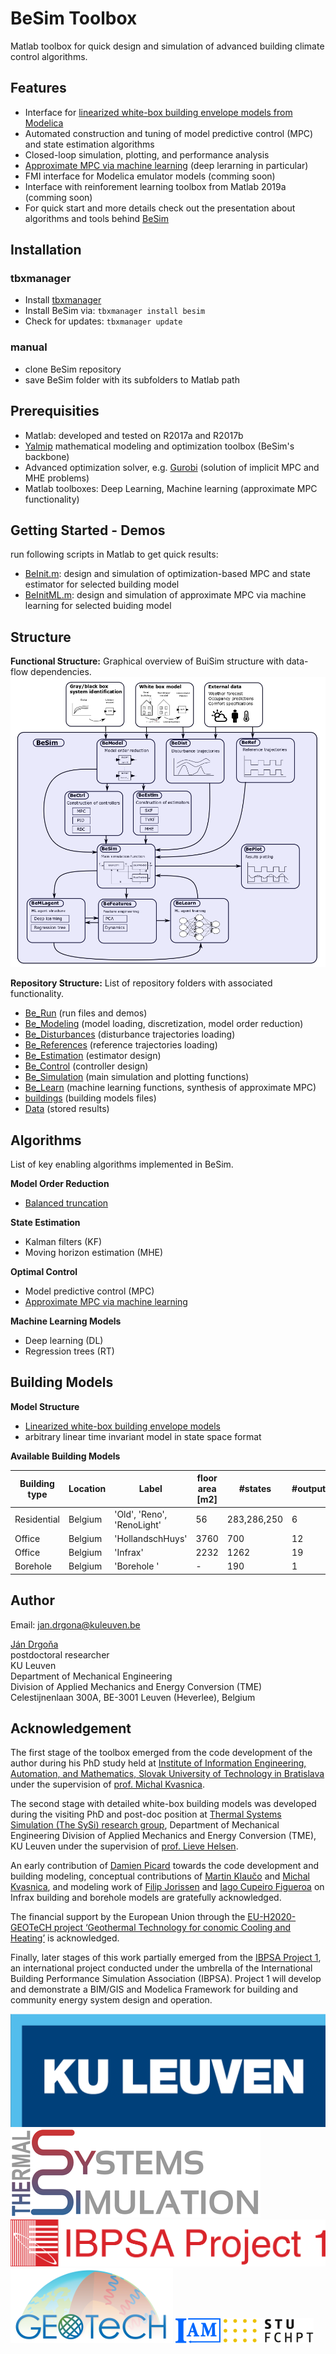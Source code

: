﻿# BeSim Toolbox
Matlab toolbox for quick design and simulation of advanced building climate control algorithms.

## Features
- Interface for [linearized white-box building envelope models from Modelica](http://www.ep.liu.se/ecp/article.asp?issue=118&article=005&volume=)
- Automated construction and tuning of model predictive control (MPC) and state estimation algorithms
- Closed-loop simulation, plotting, and performance analysis
- [Approximate MPC via machine learning](https://www.sciencedirect.com/science/article/pii/S0306261918302903) (deep lerarning in particular)
- FMI interface for Modelica emulator models (comming soon)
- Interface with reinforement learning toolbox from Matlab 2019a (comming soon)
- For quick start and more details check out the presentation about algorithms and tools behind [BeSim](https://www.researchgate.net/publication/328171184_Tools_and_Techniques_for_Advanced_Model_Predictive_Building_Control)

## Installation
### tbxmanager
- Install [tbxmanager](http://www.tbxmanager.com/) 
- Install BeSim via:  `tbxmanager install besim`
- Check for updates:  `tbxmanager update` 
### manual
- clone  BeSim repository 
- save BeSim folder with its subfolders to Matlab path  

## Prerequisities
- Matlab: developed and tested on R2017a and R2017b
- [Yalmip](https://yalmip.github.io/) mathematical modeling and optimization toolbox (BeSim's backbone)
- Advanced optimization solver, e.g. [Gurobi](http://www.gurobi.com/) (solution of implicit MPC and MHE problems)
- Matlab toolboxes: Deep Learning, Machine learning (approximate MPC functionality)

## Getting Started - Demos
run following scripts in Matlab to get quick results:
- [BeInit.m](https://github.com/drgona/BeSim/blob/master/Be_Run/BeInit.m): design and simulation of optimization-based MPC and state estimator for selected building model
- [BeInitML.m](https://github.com/drgona/BeSim/blob/master/Be_Run/BeInitML.m): design and simulation of approximate MPC via machine learning for selected buiding model

## Structure
**Functional Structure:** Graphical overview of BuiSim structure with data-flow dependencies.
![BuiSim structure](/Data/Page/BeSim_structure2.png)

**Repository Structure:**
List of repository folders with associated functionality.
- [Be_Run](https://github.com/drgona/BeSim/tree/master/Be_Run) (run files and demos)
- [Be_Modeling](https://github.com/drgona/BeSim/tree/master/Be_Modeling) (model loading, discretization, model order reduction)
- [Be_Disturbances](https://github.com/drgona/BeSim/tree/master/Be_Disturbances) (disturbance trajectories loading)
- [Be_References](https://github.com/drgona/BeSim/tree/master/Be_References) (reference trajectories loading)
- [Be_Estimation](https://github.com/drgona/BeSim/tree/master/Be_Estimation) (estimator design)
- [Be_Control](https://github.com/drgona/BeSim/tree/master/Be_Control) (controller design)
- [Be_Simulation](https://github.com/drgona/BeSim/tree/master/Be_Simulation) (main simulation and plotting functions)
- [Be_Learn](https://github.com/drgona/BeSim/tree/master/Be_Learn) (machine learning functions, synthesis of approximate MPC)
- [buildings](https://github.com/drgona/BeSim/tree/master/buildings) (building models files)
- [Data](https://github.com/drgona/BuiSim/tree/master/Data) (stored results)

## Algorithms 
List of key enabling algorithms implemented in BeSim.

**Model Order Reduction**
- [Balanced truncation](https://nl.mathworks.com/help/robust/ref/reduce.html)

**State Estimation**
- Kalman filters (KF)
- Moving horizon estimation (MHE)

**Optimal Control**
- Model predictive control (MPC)
- [Approximate MPC via machine learning](https://www.sciencedirect.com/science/article/pii/S0306261918302903)

**Machine Learning Models**
- Deep learning (DL)
- Regression trees (RT)

## Building Models

**Model Structure**
- [Linearized white-box building envelope models](http://www.ep.liu.se/ecp/article.asp?issue=118&article=005&volume=)
- arbitrary linear time invariant model in state space format

**Available Building Models**

Building type | Location      |  Label        | floor area [m2] | #states         | #outputs       | #inputs         | #disturbances
------------  | ------------- | ------------- | -------------   | -------------  | -------------   | -------------  | ------------- 
Residential   |  Belgium      | 'Old', 'Reno', 'RenoLight' | 56 | 283,286,250    | 6               | 6               | 44
Office        |  Belgium      | 'HollandschHuys' | 3760         | 700            | 12              | 20               | 289
Office        |  Belgium      | 'Infrax'         | 2232         | 1262           | 19              | 28               | 259
Borehole      |  Belgium      | 'Borehole '      | -            | 190            | 1               | 1                   | 0

## Author
Email: jan.drgona@kuleuven.be 

[Ján Drgoňa](https://www.kuleuven.be/wieiswie/en/person/00107194)  
postdoctoral researcher  
KU Leuven  
Department of Mechanical Engineering  
Division of Applied Mechanics and Energy Conversion (TME)  
Celestijnenlaan 300A, BE-3001 Leuven (Heverlee), Belgium  

## Acknowledgement

The first stage of the toolbox emerged from the code development of the author during his PhD study held at [Institute of Information Engineering, Automation, and Mathematics, Slovak University of Technology in Bratislava](https://www.uiam.sk/) under the supervision of [prof. Michal Kvasnica](https://www.uiam.sk/~kvasnica/).

The second stage with detailed white-box building models was developed during the visiting PhD and post-doc position at [Thermal Systems Simulation (The SySi) research group](https://www.mech.kuleuven.be/en/tme/research/thermal_systems), Department of Mechanical Engineering
Division of Applied Mechanics and Energy Conversion (TME), KU Leuven under the supervision of [prof. Lieve Helsen](https://www.kuleuven.be/wieiswie/en/person/00009689).

An early contribution of [Damien Picard](https://www.kuleuven.be/wieiswie/nl/person/00085306) towards the code development and building modeling, conceptual contributions of [Martin Klaučo](https://www.uiam.sk/~klauco/) and [Michal Kvasnica](https://www.uiam.sk/~kvasnica/), and modeling work of [Filip Jorissen](https://www.kuleuven.be/wieiswie/nl/person/00091751) and [Iago Cupeiro Figueroa](https://www.kuleuven.be/wieiswie/en/person/00112721) on Infrax building and borehole models are gratefully acknowledged.

The financial support by the European Union through  the [EU-H2020-GEOTeCH 
project ‘Geothermal Technology for conomic Cooling and Heating’](http://www.geotech-project.eu/) is acknowledged.


Finally, later stages of this work partially emerged from the [IBPSA Project 1](https://ibpsa.github.io/project1/), an international project conducted under the umbrella of the International Building Performance Simulation Association (IBPSA). Project 1 will develop and demonstrate a BIM/GIS and Modelica Framework for building and community energy system design and operation.

![KULeuven](/Data/Page/kuleuven_logo.png)
![Sysi](/Data/Page/SySi.png)
![IBPSA](/Data/Page/IBPSA-project1.png)
![geotech](/Data/Page/GEOTeCH.png)
![IAM](/Data/Page/IAM.png)
![fchpt](/Data/Page/logo_fchpt.png)

